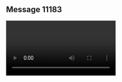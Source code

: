 ## Message 11183



![Video](https://data.iron-swords.co.il/2024/August/31/https://data.iron-swords.co.il/2024/August/31/11183/11183_media.mp4)
